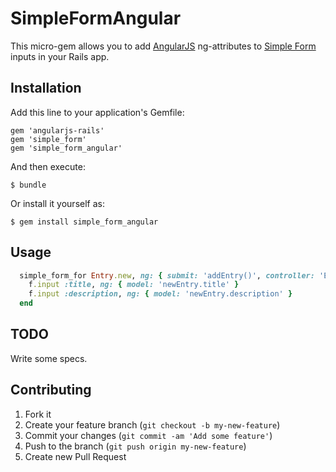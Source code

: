# SimpleFormAngular

This micro-gem allows you to add [AngularJS](http://angularjs.org/) ng-attributes to [Simple Form](https://github.com/plataformatec/simple_form) inputs in your Rails app.

## Installation

Add this line to your application's Gemfile:
    
    gem 'angularjs-rails'
    gem 'simple_form'
    gem 'simple_form_angular'

And then execute:

    $ bundle

Or install it yourself as:

    $ gem install simple_form_angular

## Usage

```ruby
  simple_form_for Entry.new, ng: { submit: 'addEntry()', controller: 'EntriesController' } do |f|
    f.input :title, ng: { model: 'newEntry.title' }
    f.input :description, ng: { model: 'newEntry.description' }
  end
```

## TODO
Write some specs.

## Contributing

1. Fork it
2. Create your feature branch (`git checkout -b my-new-feature`)
3. Commit your changes (`git commit -am 'Add some feature'`)
4. Push to the branch (`git push origin my-new-feature`)
5. Create new Pull Request
